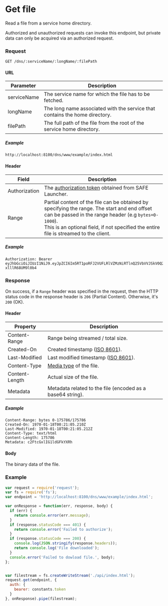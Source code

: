 # Get file

Read a file from a service home directory.

Authorized and unauthorized requests can invoke this endpoint, but private data can only be acquired via an authorized request.

### Request

```
GET /dns/:serviceName/:longName/:filePath
```

#### URL

| Parameter | Description |
| --- | --- |
| serviceName | The service name for which the file has to be fetched. |
| longName | The long name associated with the service that contains the home directory. |
| filePath | The full path of the file from the root of the service home directory. |

##### Example

```
http://localhost:8100/dns/www/example/index.html
```

#### Header

| Field | Description |
| --- | --- |
| Authorization | The [authorization token](/auth) obtained from SAFE Launcher. |
| Range | Partial content of the file can be obtained by specifying the range. The start and end offset can be passed in the range header (e.g `bytes=0-1000`).<br>This is an optional field, if not specified the entire file is streamed to the client. |

##### Example

```
Authorization: Bearer eyJhbGciOiJIUzI1NiJ9.eyJpZCI6Im5RT1poRFJ2VUFLRlVZMzNiRTlnQ25VbVVJSkV0Q2lmYk4zYjE1dXZ2TlU9In0.OTKcHQ9VUKYzBXH_MqeWR4UcHFJV-xlllR68UM9l0b4
```

### Response

On success, if a `Range` header was specified in the request, then the HTTP status code in the response header is `206` (Partial Content). Otherwise, it's `200` (OK).

#### Header

| Property | Description |
| --- | --- |
| Content-Range | Range being streamed / total size. |
| Created-On | Created timestamp ([ISO 8601](https://en.wikipedia.org/wiki/ISO_8601)). |
| Last-Modified | Last modified timestamp ([ISO 8601](https://en.wikipedia.org/wiki/ISO_8601)). |
| Content-Type | [Media type](https://www.iana.org/assignments/media-types/media-types.xhtml) of the file. |
| Content-Length | Actual size of the file. |
| Metadata | Metadata related to the file (encoded as a base64 string). |

##### Example

```
Content-Range: bytes 0-175786/175786
Created-On: 1970-01-18T00:21:05.210Z
Last-Modified: 1970-01-18T00:21:05.212Z
Content-Type: text/html
Content-Length: 175786
Metadata: c2FtcGxlIG1ldGFkYXRh
```

#### Body

The binary data of the file.

### Example

```js
var request = require('request');
var fs = require('fs');
var endpoint = 'http://localhost:8100/dns/www/example/index.html';

var onResponse = function(err, response, body) {
  if (err) {
    return console.error(err.message);
  }
  if (response.statusCode === 401) {
    return console.error('Failed to authorize');
  }
  if (response.statusCode === 200) {
    console.log(JSON.stringify(response.headers));
    return console.log('File downloaded');
  }
  console.error('Failed to dowload file.', body);
};


var filestream = fs.createWriteStream('./api/index.html');
request.get(endpoint, {
  auth: {
    bearer: constants.token
  }
}, onResponse).pipe(filestream);
```
